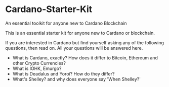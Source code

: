 # Cardano-Starter-Kit
An essential toolkit for anyone new to Cardano Blockchain

This is an essential starter kit for anyone new to Cardano or blockchain. 

If you are interested in Cardano but find yourself asking any of the following questions, then read on. All your questions will be answered here.

- What is Cardano, exactly? How does it differ to Bitcoin, Ethereum and other Crypto Currencies?
- What is IOHK, Emurgo? 
- What is Deadalus and Yoroi? How do they differ?
- What's Shelley? and why does everyone say 'When Shelley?'

